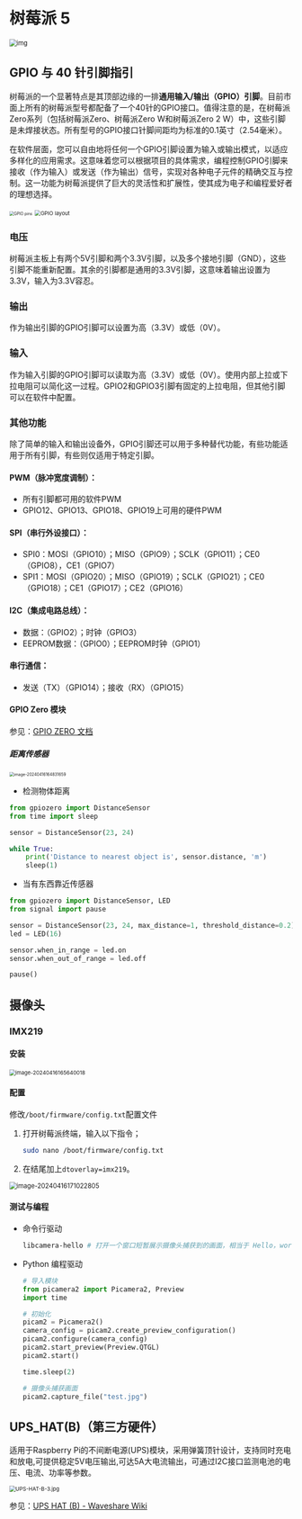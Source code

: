 # 树莓派 5 

<img src="./Raspberry Pi 5.assets/23551-Raspberry-Pi-5-8G_(cropped).jpg" alt="img" style="zoom:80%;" />

## GPIO 与 40 针引脚指引

树莓派的一个显著特点是其顶部边缘的一排**通用输入/输出（GPIO）引脚**。目前市面上所有的树莓派型号都配备了一个40针的GPIO接口。值得注意的是，在树莓派Zero系列（包括树莓派Zero、树莓派Zero W和树莓派Zero 2 W）中，这些引脚是未焊接状态。所有型号的GPIO接口针脚间距均为标准的0.1英寸（2.54毫米）。

在软件层面，您可以自由地将任何一个GPIO引脚设置为输入或输出模式，以适应多样化的应用需求。这意味着您可以根据项目的具体需求，编程控制GPIO引脚来接收（作为输入）或发送（作为输出）信号，实现对各种电子元件的精确交互与控制。这一功能为树莓派提供了巨大的灵活性和扩展性，使其成为电子和编程爱好者的理想选择。

<img src="./Raspberry Pi 5.assets/GPIO-Pinout-Diagram-2-1713256251462-5-1713256507588-9.png" alt="GPIO pins" style="zoom: 50%;" />

<img src="./Raspberry Pi 5.assets/GPIO-1713256251462-6-1713256507588-10.png" alt="GPIO layout" style="zoom: 67%;" />

### 电压

树莓派主板上有两个5V引脚和两个3.3V引脚，以及多个接地引脚（GND），这些引脚不能重新配置。其余的引脚都是通用的3.3V引脚，这意味着输出设置为3.3V，输入为3.3V容忍。

### 输出

作为输出引脚的GPIO引脚可以设置为高（3.3V）或低（0V）。

### 输入

 作为输入引脚的GPIO引脚可以读取为高（3.3V）或低（0V）。使用内部上拉或下拉电阻可以简化这一过程。GPIO2和GPIO3引脚有固定的上拉电阻，但其他引脚可以在软件中配置。

### 其他功能

除了简单的输入和输出设备外，GPIO引脚还可以用于多种替代功能，有些功能适用于所有引脚，有些则仅适用于特定引脚。

#### PWM（脉冲宽度调制）：

- 所有引脚都可用的软件PWM
- GPIO12、GPIO13、GPIO18、GPIO19上可用的硬件PWM

#### SPI（串行外设接口）：

- SPI0：MOSI（GPIO10）；MISO（GPIO9）；SCLK（GPIO11）；CE0（GPIO8），CE1（GPIO7）
- SPI1：MOSI（GPIO20）；MISO（GPIO19）；SCLK（GPIO21）；CE0（GPIO18）；CE1（GPIO17）；CE2（GPIO16）

#### I2C（集成电路总线）：

- 数据：（GPIO2）；时钟（GPIO3）
- EEPROM数据：（GPIO0）；EEPROM时钟（GPIO1）

#### 串行通信：

- 发送（TX）（GPIO14）；接收（RX）（GPIO15）

#### GPIO Zero 模块

参见：[GPIO ZERO 文档](https://gpiozero.readthedocs.io/en/stable/index.html)

##### 距离传感器

<img src="./Raspberry Pi 5.assets/image-20240416164831659.png" alt="image-20240416164831659" style="zoom:50%;" />

* 检测物体距离

```python
from gpiozero import DistanceSensor
from time import sleep

sensor = DistanceSensor(23, 24)

while True:
    print('Distance to nearest object is', sensor.distance, 'm')
    sleep(1)
```

* 当有东西靠近传感器

```python
from gpiozero import DistanceSensor, LED
from signal import pause

sensor = DistanceSensor(23, 24, max_distance=1, threshold_distance=0.2)
led = LED(16)

sensor.when_in_range = led.on
sensor.when_out_of_range = led.off

pause()
```

## 摄像头

### IMX219

#### 安装

<img src="./Raspberry Pi 5.assets/image-20240416165640018.png" alt="image-20240416165640018" style="zoom: 67%;" />

#### 配置

修改`/boot/firmware/config.txt`配置文件

1. 打开树莓派终端，输入以下指令；

   ```bash
   sudo nano /boot/firmware/config.txt
   ```

2. 在结尾加上`dtoverlay=imx219`。

<img src="./Raspberry Pi 5.assets/image-20240416171022805.png" alt="image-20240416171022805" style="zoom: 80%;" />

#### 测试与编程

* 命令行驱动

  ```bash
  libcamera-hello # 打开一个窗口短暂展示摄像头捕获到的画面，相当于 Hello，world！
  ```

* Python 编程驱动

  ```Python
  # 导入模块
  from picamera2 import Picamera2, Preview
  import time
  
  # 初始化
  picam2 = Picamera2()  
  camera_config = picam2.create_preview_configuration() 
  picam2.configure(camera_config) 
  picam2.start_preview(Preview.QTGL) 
  picam2.start() 
  
  time.sleep(2) 
  
  # 摄像头捕获画面
  picam2.capture_file("test.jpg") 
  ```


## UPS_HAT(B)（第三方硬件）

适用于Raspberry Pi的不间断电源(UPS)模块，采用弹簧顶针设计，支持同时充电和放电,可提供稳定5V电压输出,可达5A大电流输出，可通过I2C接口监测电池的电压、电流、功率等参数。

<img src="./Raspberry Pi 5.assets/800px-UPS-HAT-B-3.jpg" alt="UPS-HAT-B-3.jpg" style="zoom: 67%;" />

参见：[UPS HAT (B) - Waveshare Wiki](https://www.waveshare.net/wiki/UPS_HAT_(B))

